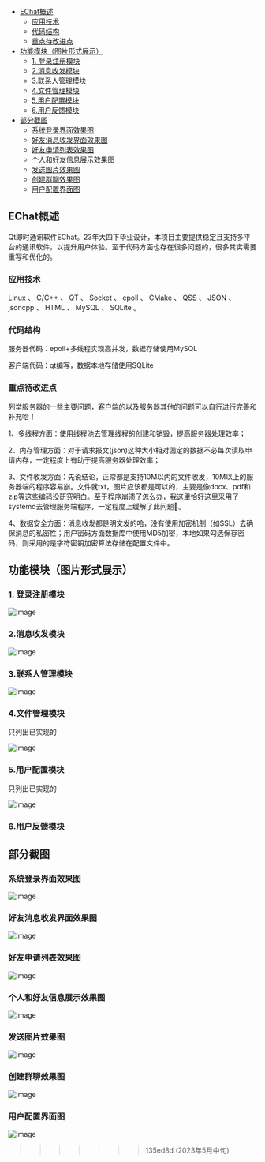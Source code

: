 - [EChat概述](#echat--)
  * [应用技术](#----)
  * [代码结构](#----)
  * [重点待改进点](#----)
- [功能模块（图片形式展示）](#------------)
  * [1. 登录注册模块](#1-------)
  * [2.消息收发模块](#2------)
  * [3.联系人管理模块](#3-------)
  * [4.文件管理模块](#4------)
  * [5.用户配置模块](#5------)
  * [6.用户反馈模块](#6------)
- [部分截图](#----)
  * [系统登录界面效果图](#---------)
  * [好友消息收发界面效果图](#-----------)
  * [好友申请列表效果图](#---------)
  * [个人和好友信息展示效果图](#------------)
  * [发送图片效果图](#-------)
  * [创建群聊效果图](#-------)
  * [用户配置界面图](#-------)
 
## EChat概述
​	Qt即时通讯软件EChat。23年大四下毕业设计，本项目主要提供稳定且支持多平台的通讯软件，以提升用户体验。至于代码方面也存在很多问题的，很多其实需要重写和优化的。
 
### 应用技术
  Linux 、 C/C++ 、 QT 、 Socket 、 epoll 、 CMake 、 QSS 、 JSON 、jsoncpp 、 HTML 、 MySQL 、 SQLite 。

### 代码结构
  服务器代码：epoll+多线程实现高并发，数据存储使用MySQL
  
  客户端代码：qt编写，数据本地存储使用SQLite
  
### 重点待改进点
  列举服务器的一些主要问题，客户端的以及服务器其他的问题可以自行进行完善和补充哈！
  
  1、多线程方面：使用线程池去管理线程的创建和销毁，提高服务器处理效率；
  
  2、内存管理方面：对于请求报文(json)这种大小相对固定的数据不必每次读取申请内存，一定程度上有助于提高服务器处理效率；
  
  3、文件收发方面：先说结论，正常都是支持10M以内的文件收发，10M以上的服务器端的程序容易崩。文件就txt，图片应该都是可以的，主要是像docx、pdf和zip等这些编码没研究明白。至于程序崩溃了怎么办，我这里恰好这里采用了systemd去管理服务端程序，一定程度上缓解了此问题🥲。

  4、数据安全方面：消息收发都是明文发的哈，没有使用加密机制（如SSL）去确保消息的私密性；用户密码方面数据库中使用MD5加密，本地如果勾选保存密码，则采用的是字符密钥加密算法存储在配置文件中。
  
## 功能模块（图片形式展示）

### 1. 登录注册模块

![image](https://github.com/swansfought/EChat/blob/main/%E9%83%A8%E5%88%86%E6%88%AA%E5%9B%BE/md/%E7%99%BB%E5%BD%95%E6%B3%A8%E5%86%8C%E6%A8%A1%E5%9D%97%E5%A4%84%E7%90%86%E6%B5%81%E7%A8%8B%E5%9B%BE.png)


### 2.消息收发模块

![image](https://github.com/swansfought/EChat/blob/main/%E9%83%A8%E5%88%86%E6%88%AA%E5%9B%BE/md/%E6%B6%88%E6%81%AF%E6%94%B6%E5%8F%91%E5%8A%9F%E8%83%BD%E6%A8%A1%E5%9D%97%E5%9B%BE.png)


### 3.联系人管理模块

![image](https://github.com/swansfought/EChat/blob/main/%E9%83%A8%E5%88%86%E6%88%AA%E5%9B%BE/md/%E8%81%94%E7%B3%BB%E4%BA%BA%E7%AE%A1%E7%90%86%E6%A8%A1%E5%9D%97%E5%9B%BE.png)


### 4.文件管理模块

只列出已实现的

![image](https://github.com/swansfought/EChat/blob/main/%E9%83%A8%E5%88%86%E6%88%AA%E5%9B%BE/md/%E6%96%87%E4%BB%B6%E7%AE%A1%E7%90%86%E6%A8%A1%E5%9D%97%E5%9B%BE.png)


### 5.用户配置模块

只列出已实现的

![image](https://github.com/swansfought/EChat/blob/main/%E9%83%A8%E5%88%86%E6%88%AA%E5%9B%BE/md/%E7%94%A8%E6%88%B7%E9%85%8D%E7%BD%AE%E5%8A%9F%E8%83%BD%E6%A8%A1%E5%9D%97%E5%9B%BE(%E5%9B%BE%E4%B8%AD%E4%B8%BA%E5%B7%B2%E5%AE%9E%E7%8E%B0%E7%9A%84).png)


### 6.用户反馈模块


## 部分截图
### 系统登录界面效果图

![image](https://github.com/swansfought/EChat/blob/main/%E9%83%A8%E5%88%86%E6%88%AA%E5%9B%BE/%E7%B3%BB%E7%BB%9F%E7%99%BB%E5%BD%95%E7%95%8C%E9%9D%A2%E6%95%88%E6%9E%9C%E5%9B%BE.png)


### 好友消息收发界面效果图

![image](https://github.com/swansfought/EChat/blob/main/%E9%83%A8%E5%88%86%E6%88%AA%E5%9B%BE/%E5%A5%BD%E5%8F%8B%E6%B6%88%E6%81%AF%E6%94%B6%E5%8F%91%E7%95%8C%E9%9D%A2%E6%95%88%E6%9E%9C%E5%9B%BE.png)


### 好友申请列表效果图

![image](https://github.com/swansfought/EChat/blob/main/%E9%83%A8%E5%88%86%E6%88%AA%E5%9B%BE/%E5%A5%BD%E5%8F%8B%E7%94%B3%E8%AF%B7%E5%88%97%E8%A1%A8%E6%95%88%E6%9E%9C%E5%9B%BE.png)


### 个人和好友信息展示效果图

![image](https://github.com/swansfought/EChat/blob/main/%E9%83%A8%E5%88%86%E6%88%AA%E5%9B%BE/%E4%B8%AA%E4%BA%BA%E5%92%8C%E5%A5%BD%E5%8F%8B%E4%BF%A1%E6%81%AF%E5%B1%95%E7%A4%BA%E6%95%88%E6%9E%9C%E5%9B%BE.png)


### 发送图片效果图

![image](https://github.com/swansfought/EChat/blob/main/%E9%83%A8%E5%88%86%E6%88%AA%E5%9B%BE/%E5%8F%91%E9%80%81%E5%9B%BE%E7%89%87%E6%95%88%E6%9E%9C%E5%9B%BE.png)


### 创建群聊效果图

![image](https://github.com/swansfought/EChat/blob/main/%E9%83%A8%E5%88%86%E6%88%AA%E5%9B%BE/%E5%88%9B%E5%BB%BA%E7%BE%A4%E8%81%8A%E6%95%88%E6%9E%9C%E5%9B%BE.png)


### 用户配置界面图

![image](https://github.com/swansfought/EChat/blob/main/%E9%83%A8%E5%88%86%E6%88%AA%E5%9B%BE/%E7%94%A8%E6%88%B7%E9%85%8D%E7%BD%AE%E7%95%8C%E9%9D%A2%E5%9B%BE.png)


>>>>>>> 135ed8d (2023年5月中旬)
